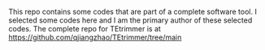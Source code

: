 This repo contains some codes that are part of a complete software tool. I selected some codes here and I am the primary author of these selected codes. The complete repo for TEtrimmer is at https://github.com/qjiangzhao/TEtrimmer/tree/main